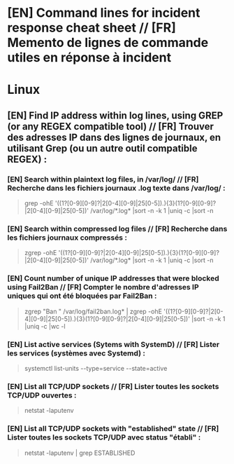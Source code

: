 # [EN] Command lines for incident response cheat sheet // [FR] Memento de lignes de commande utiles en réponse à incident

# Linux 

## [EN] Find IP address within log lines, using GREP (or any REGEX compatible tool) // [FR] Trouver des adresses IP dans des lignes de journaux, en utilisant Grep (ou un autre outil compatible REGEX) :

### [EN] Search within plaintext log files, in /var/log/ // [FR] Recherche dans les fichiers journaux .log texte dans /var/log/ :
 > grep -ohE '((1?[0-9][0-9]?|2[0-4][0-9]|25[0-5])\.){3}(1?[0-9][0-9]?|2[0-4][0-9]|25[0-5])' /var/log/\*.log\* |sort -n -k 1 |uniq -c |sort -n

### [EN] Search within compressed log files // [FR] Recherche dans les fichiers journaux compressés :
> zgrep -ohE '((1?[0-9][0-9]?|2[0-4][0-9]|25[0-5])\.){3}(1?[0-9][0-9]?|2[0-4][0-9]|25[0-5])' /var/log/\*.log\* |sort -n -k 1 |uniq -c |sort -n

### [EN] Count number of unique IP addresses that were blocked using Fail2Ban // [FR] Compter le nombre d'adresses IP uniques qui ont été bloquées par Fail2Ban :
> zgrep "Ban " /var/log/fail2ban.log* |  zgrep -ohE '((1?[0-9][0-9]?|2[0-4][0-9]|25[0-5])\.){3}(1?[0-9][0-9]?|2[0-4][0-9]|25[0-5])'   |sort -n -k 1 |uniq -c |wc -l

### [EN] List active services (Sytems with SystemD) // [FR] Lister les services (systèmes avec Systemd) :
> systemctl list-units --type=service --state=active

### [EN] List all TCP/UDP sockets // [FR] Lister toutes les sockets TCP/UDP ouvertes :
> netstat -laputenv

### [EN] List all TCP/UDP sockets with "established" state // [FR] Lister toutes les sockets TCP/UDP avec status "établi" :
> netstat -laputenv | grep ESTABLISHED




